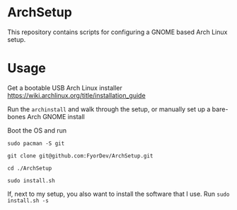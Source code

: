 # ArchSetup

This repository contains scripts for configuring a GNOME based Arch Linux setup.

# Usage

Get a bootable USB Arch Linux installer https://wiki.archlinux.org/title/installation_guide

Run the `archinstall` and walk through the setup, or manually set up a bare-bones Arch GNOME install

Boot the OS and run

`sudo pacman -S git`

`git clone git@github.com:FyorDev/ArchSetup.git`

`cd ./ArchSetup`

`sudo install.sh`

If, next to my setup, you also want to install the software that I use. Run `sudo install.sh -s`

